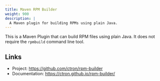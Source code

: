 ```yaml
---
title: Maven RPM Builder
weight: 900
description: |
  A Maven plugin for building RPMs using plain Java.
---
```


This is a Maven Plugin that can build RPM files using plain Java. It does not require the `rpmbuild` command line tool.

## Links

* Project: <https://github.com/ctron/rpm-builder>
* Documentation: <https://ctron.github.io/rpm-builder/>
